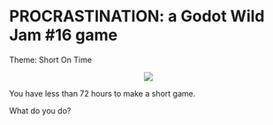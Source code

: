 # PROCRASTINATION: a Godot Wild Jam #16 game

Theme: Short On Time

<p align="center">
<img src="../blob/master/theme.png">
</p>

You have less than 72 hours to make a short game.

What do you do?
